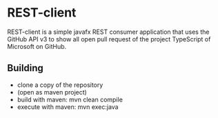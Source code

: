 # REST-client
REST-client is a simple javafx REST consumer application that uses the GitHub API v3 to show all open pull request of the project TypeScript of Microsoft on GitHub.


## Building
* clone a copy of the repository
* (open as maven project)
* build with maven:   mvn clean compile
* execute with maven: mvn exec:java

